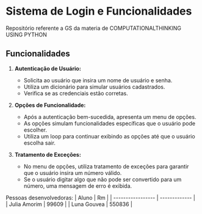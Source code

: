 # Sistema de Login e Funcionalidades

Repositório referente a GS da materia de COMPUTATIONALTHINKING USING PYTHON

## Funcionalidades

1. **Autenticação de Usuário:**
   - Solicita ao usuário que insira um nome de usuário e senha.
   - Utiliza um dicionário para simular usuários cadastrados.
   - Verifica se as credenciais estão corretas.

2. **Opções de Funcionalidade:**
   - Após a autenticação bem-sucedida, apresenta um menu de opções.
   - As opções simulam funcionalidades específicas que o usuário pode escolher.
   - Utiliza um loop para continuar exibindo as opções até que o usuário escolha sair.

3. **Tratamento de Exceções:**
   - No menu de opções, utiliza tratamento de exceções para garantir que o usuário insira um número válido.
   - Se o usuário digitar algo que não pode ser convertido para um número, uma mensagem de erro é exibida.

Pessoas desenvolvedoras:
| Aluno  | Rm |
| ----------------- | ------------- |
| Julia Amorim  | 99609  |
| Luna Gouvea  | 550836  |
